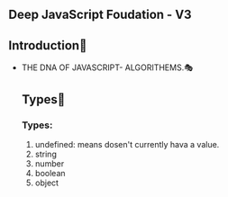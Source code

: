 ## Deep JavaScript Foudation - V3
## Introduction:tokyo_tower:

- THE DNA OF JAVASCRIPT- ALGORITHEMS.:performing_arts:
  ## Types:tokyo_tower:
  ### Types:
  1. undefined: means dosen't currently hava a value.
  2. string
  3. number
  4. boolean
  5. object

  

